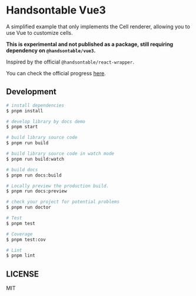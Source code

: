 # Handsontable Vue3

<!-- [![NPM version](https://img.shields.io/npm/v/@sakura-flutter/handsontable-vue3.svg?style=flat)](https://npmjs.org/package/@sakura-flutter/handsontable-vue3)
[![NPM downloads](http://img.shields.io/npm/dm/@sakura-flutter/handsontable-vue3.svg?style=flat)](https://npmjs.org/package/@sakura-flutter/handsontable-vue3) -->

A simplified example that only implements the Cell renderer, allowing you to use Vue to customize cells.

**This is experimental and not published as a package, still requiring dependency on `@handsontable/vue3`.**

Inspired by the official `@handsontable/react-wrapper`.

You can check the official progress [here](https://github.com/handsontable/handsontable/issues/10257).

<!-- ## Usage

```html
<script setup lang="ts">
  import { HTable, HColumn } from '@sakura-flutter&#x2F;handsontable-vue3';
</script>
``` -->

## Development

```bash
# install dependencies
$ pnpm install

# develop library by docs demo
$ pnpm start

# build library source code
$ pnpm run build

# build library source code in watch mode
$ pnpm run build:watch

# build docs
$ pnpm run docs:build

# Locally preview the production build.
$ pnpm run docs:preview

# check your project for potential problems
$ pnpm run doctor

# Test
$ pnpm test

# Coverage
$ pnpm test:cov

# Lint
$ pnpm lint
```

## LICENSE

MIT

